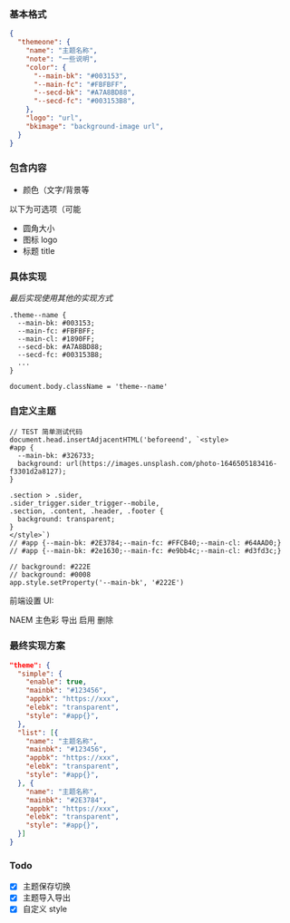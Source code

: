 ### 基本格式

``` JSON
{
  "themeone": {
    "name": "主题名称",
    "note": "一些说明",
    "color": {
      "--main-bk": "#003153",
      "--main-fc": "#FBFBFF",
      "--secd-bk": "#A7A8BD88",
      "--secd-fc": "#003153B8",
    },
    "logo": "url",
    "bkimage": "background-image url",
  }
}
```

### 包含内容

- 颜色（文字/背景等

以下为可选项（可能
- 圆角大小
- 图标 logo
- 标题 title

### 具体实现

*最后实现使用其他的实现方式*

```
.theme--name {
  --main-bk: #003153;
  --main-fc: #FBFBFF;
  --main-cl: #1890FF;
  --secd-bk: #A7A8BD88;
  --secd-fc: #003153B8;
  ...
}

document.body.className = 'theme--name'
```

### 自定义主题

``` JS
// TEST 简单测试代码
document.head.insertAdjacentHTML('beforeend', `<style>
#app {
  --main-bk: #326733;
  background: url(https://images.unsplash.com/photo-1646505183416-f3301d2a8127);
}

.section > .sider,
.sider_trigger.sider_trigger--mobile,
.section, .content, .header, .footer {
  background: transparent;
}
</style>`)
// #app {--main-bk: #2E3784;--main-fc: #FFCB40;--main-cl: #64AAD0;}
// #app {--main-bk: #2e1630;--main-fc: #e9bb4c;--main-cl: #d3fd3c;}

// background: #222E
// background: #0008
app.style.setProperty('--main-bk', '#222E')
```

前端设置 UI:

NAEM 主色彩 导出 启用 删除

### 最终实现方案

``` JSON
"theme": {
  "simple": {
    "enable": true,
    "mainbk": "#123456",
    "appbk": "https://xxx",
    "elebk": "transparent",
    "style": "#app{}",
  },
  "list": [{
    "name": "主题名称",
    "mainbk": "#123456",
    "appbk": "https://xxx",
    "elebk": "transparent",
    "style": "#app{}",
  }, {
    "name": "主题名称",
    "mainbk": "#2E3784",
    "appbk": "https://xxx",
    "elebk": "transparent",
    "style": "#app{}",
  }]
}
```

### Todo

- [x] 主题保存切换
- [x] 主题导入导出
- [x] 自定义 style